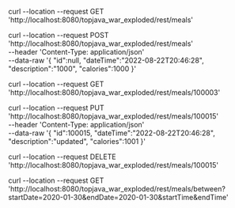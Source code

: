 [//]: # (GetAll Request)
curl --location --request GET 'http://localhost:8080/topjava_war_exploded/rest/meals'

[//]: # (Create Request)
curl --location --request POST 'http://localhost:8080/topjava_war_exploded/rest/meals' \
--header 'Content-Type: application/json' \
--data-raw '{
"id":null,
"dateTime":"2022-08-22T20:46:28",
"description":"1000",
"calories":1000
}'

[//]: # (Get Request)
curl --location --request GET 'http://localhost:8080/topjava_war_exploded/rest/meals/100003'

[//]: # (Update Request)
curl --location --request PUT 'http://localhost:8080/topjava_war_exploded/rest/meals/100015' \
--header 'Content-Type: application/json' \
--data-raw '{
"id":100015,
"dateTime":"2022-08-22T20:46:28",
"description":"updated",
"calories":1001
}'

[//]: # (Delete Request)
curl --location --request DELETE 'http://localhost:8080/topjava_war_exploded/rest/meals/100015'

[//]: # (GetBetween Request)
curl --location --request GET 'http://localhost:8080/topjava_war_exploded/rest/meals/between?startDate=2020-01-30&endDate=2020-01-30&startTime&endTime'